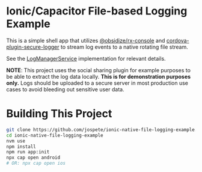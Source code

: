 # Ionic/Capacitor File-based Logging Example

This is a simple shell app that utilizes 
[@obsidize/rx-console](https://github.com/jospete/obsidize-rx-console)
and [cordova-plugin-secure-logger](https://github.com/jospete/cordova-plugin-secure-logger)
to stream log events to a native rotating file stream.

See the [LogManagerService](https://github.com/jospete/ionic-native-file-logging-example/blob/master/src/app/services/log-manager.service.ts)
implementation for relevant details.

**NOTE**: This project uses the social sharing plugin for example purposes to be able to extract
the log data locally. **This is for demonstration purposes only.** Logs should be uploaded
to a secure server in most production use cases to avoid bleeding out sensitive user data.

# Building This Project

```bash
git clone https://github.com/jospete/ionic-native-file-logging-example.git
cd ionic-native-file-logging-example
nvm use
npm install
npm run app:init
npx cap open android
# OR: npx cap open ios
```